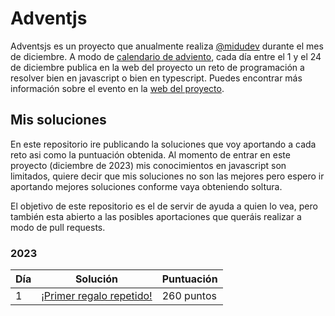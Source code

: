 # Adventjs

Adventsjs es un proyecto que anualmente realiza [@midudev](https://midu.dev/) durante el mes de diciembre. A modo de [calendario de adviento](https://es.wikipedia.org/wiki/Calendario_de_Adviento), cada día entre el 1 y el 24 de diciembre publica en la web del proyecto un reto de programación a resolver bien en javascript o bien en typescript. Puedes encontrar más información sobre el evento en la [web del proyecto](https://adventjs.dev/es).

## Mis soluciones

En este repositorio ire publicando la soluciones que voy aportando a cada reto asi como la puntuación obtenida. Al momento de entrar en este proyecto (diciembre de 2023) mis conocimientos en javascript son limitados, quiere decir que mis soluciones no son las mejores pero espero ir aportando mejores soluciones conforme vaya obteniendo soltura.

El objetivo de este repositorio es el de servir de ayuda a quien lo vea, pero también esta abierto a las posibles aportaciones que queráis realizar a modo de pull requests. 

### 2023

| Día | Solución | Puntuación |
|-----|----------|------------|
| 1   | [¡Primer regalo repetido!]() | 260 puntos |
